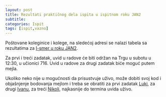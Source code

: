 ```yaml
---
layout: post
title: Rezultati praktičnog dela ispita u ispitnom roku JAN2
subtitle: 
categories: Ispit
tags: [ispit,vazno]
---
```


Poštovane koleginice i kolege, na sledećoj adresi se nalazi tabela sa rezultatima za [I-smer u roku JAN2](https://drive.google.com/file/d/19SOzWOjbgTqxG-OVVew7TBOpw5XAU3Qp/view?usp=share_link "Rezultati JAN2").

Za prvi i treći zadatak, uvid u radove će biti održan na Trgu u subotu u 12:30, u učionici 716.
Uvid u radove za drugi zadatak biće moguć putem mejla.

Ukoliko neko nije u mogućnosti da prisustvuje uživo, može dobiti svoj kod i objašnjenje bodovanja mejlom i treba se obratiti za prvi zadatak [Luki](mailto:luka.jovicic@matf.bg.ac.rs), za drugi [Ivanu](mailto:ivan.ristovic@matf.bg.ac.rs), za treći [Nikoli](mailto:nikola.katic@matf.bg.ac.rs), najkasnije do termina uvida uživo.
